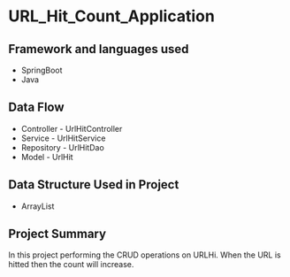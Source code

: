 # URL_Hit_Count_Application

## Framework and languages used
* SpringBoot
* Java

## Data Flow
* Controller - UrlHitController
* Service - UrlHitService
* Repository - UrlHitDao
* Model - UrlHit

## Data Structure Used in Project
* ArrayList

## Project Summary
In this project performing the CRUD operations on URLHi. When the URL is hitted then the count will increase.
